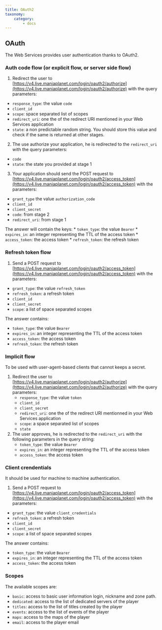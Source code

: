 ```yaml
---
title: OAuth2
taxonomy:
    category:
        - docs
---
```


## OAuth

The Web Services provides user authentication thanks to OAuth2.

### Auth code flow (or explicit flow, or server side flow)

1. Redirect the user to [https://v4.live.maniaplanet.com/login/oauth2/authorize](https://v4.live.maniaplanet.com/login/oauth2/authorize) with the query parameters:
  * `response_type`: the value `code`
  * `client_id`
  * `scope`: space separated list of scopes
  * `redirect_uri`: one the of the redirect URI mentioned in your Web Services application
  * `state`: a non predictable random string. You should store this value and check if the same is returned at other stages.
2. The use authorize your application, he is redirected to the `redirect_uri` with the query parameters:
  * `code`
  * `state`: the state you provided at stage 1
3. Your application should send the POST request to [https://v4.live.maniaplanet.com/login/oauth2/access_token](https://v4.live.maniaplanet.com/login/oauth2/access_token) with the parameters:
  * `grant_type` the value `authorization_code`
  * `client_id`
  * `client_secret`
  * `code`: from stage 2
  * `redirect_uri`: from stage 1 

The answer will contain the keys:
    * `token_type`: the value `Bearer`
    * `expires_in`: an integer representing the TTL of the access token
    * `access_token`: the access token
    * `refresh_token`: the refresh token

### Refresh token flow

1. Send a POST request to [https://v4.live.maniaplanet.com/login/oauth2/access_token](https://v4.live.maniaplanet.com/login/oauth2/access_token) with the parameters:
  * `grant_type`: the value `refresh_token`
  * `refresh_token`: a refresh token
  * `client_id`
  * `client_secret`
  * `scope`: a list of space separated scopes
 
 The answer contains: 
  * `token_type`: the value `Bearer`
  * `expires_in`: an integer representing the TTL of the access token
  * `access_token`: the access token
  * `refresh_token`: the refresh token


### Implicit flow

To be used with user-agent-based clients that cannot keeps a secret.

1. Redirect the user to [https://v4.live.maniaplanet.com/login/oauth2/authorize](https://v4.live.maniaplanet.com/login/oauth2/authorize) with the query parameters:
   * `response_type`: the value `token`
   * `client_id`
   * `client_secret`
   * `redirect_uri`: one the of the redirect URI mentionned in your Web Services application
   * `scope`: a space separated list of scopes
   * `state`
2. The user approves, he is redirected to the `redirect_uri` with the following parameters in the query string:
    * `token_type`: the value `Bearer`
    * `expires_in`: an integer representing the TTL of the access token
    * `access_token`: the access token

### Client crendentials

It should be used for machine to machine authentication. 

1. Send a POST request to [https://v4.live.maniaplanet.com/login/oauth2/access_token](https://v4.live.maniaplanet.com/login/oauth2/access_token) with the parameters:
  * `grant_type`: the value `client_credentials`
  * `refresh_token`: a refresh token
  * `client_id`
  * `client_secret`
  * `scope`: a list of space separated scopes

The answer contains: 
  * `token_type`: the value `Bearer`
  * `expires_in`: an integer representing the TTL of the access token
  * `access_token`: the access token
   
### Scopes

The available scopes are:
* `basic`: access to basic user information login, nickname and zone path.
* `dedicated`: access to the list of dedicated servers of the player
* `titles`: access to the list of titles created by the player
* `events`: access to the list of events of the player
* `maps`: access to the maps of the player
* `email`: access to the player email
